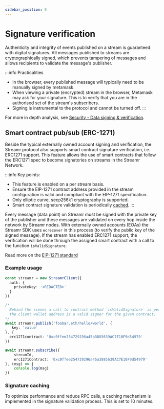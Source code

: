 ```yaml
---
sidebar_position: 9
---
```


# Signature verification
Authenticity and integrity of events published on a stream is guaranteed with digital signatures. All messages published to streams are cryptographically signed, which prevents tampering of messages and allows recipients to validate the message's publisher.

:::info Practicalities
- In the browser, every published message will typically need to be manually signed by metamask. 
- When viewing a private (encrypted) stream in the browser, Metamask may ask for your signature. This is to verify that you are in the authorised set of the stream's subscribers.
- Signing is instrumental to the protocol and cannot be turned off. 
:::

For more in depth analysis, see [Security - Data signing & verification](../../streamr-network/security/signing-and-verification.md).

## Smart contract pub/sub (ERC-1271)
Beside the typical externally owned account signing and verification, the Streamr protocol also supports smart contract signature verification, i.e. ERC1271 support. This feature allows the use of smart contracts that follow the ERC1271 spec to become signatories on streams in the Streamr Network.

:::info Key points:
- This feature is enabled on a per stream basis.
- Ensure the EIP-1271 contract address provided in the stream configuration is valid and compliant with the EIP-1271 specification.
- Only elliptic curve, secp256k1 cryptography is supported.
- Smart contract signature validation is periodically [cached](#optimizations-and-caching).
:::

Every message (data point) on Streamr must be signed with the private key of the publisher and these messages are validated on every hop inside the network by Streamr nodes. With externally owned accounts (EOAs) the Streamr SDK uses `ecrecover` in this process (to verify the public key of the signed message). If the stream has enabled ERC1271 support, the verification will be done through the assigned smart contract with a call to the function `isValidSignature`.

Read more on the [EIP-1271 standard](https://www.dynamic.xyz/blog/eip-1271#:~:text=By%20implementing%20the%20isValidSignature%20function,wallets%20and%20social%20recovery%20wallets)

### Example usage
```ts
const streamr = new StreamrClient({
  auth: {
    privateKey: '<REDACTED>'
  }
})

/* 
  Behind the scenes a call to contract method `isValidSignature` is performed to verify that 
  the client wallet address is a valid signer for the given contract.
*/
await streamr.publish('foobar.eth/hello/world', {
   key: 'value'
}, {
  erc1271contract: '0xc0ffee254729296a45a3885639AC7E10F9d54979' 
})

await streamr.subscribe({
    streamId,
    erc1271Contract: '0xc0ffee254729296a45a3885639AC7E10F9d54979'
}, (msg) => {
    console.log(msg)
})
```

### Signature caching
To optimize performance and reduce RPC calls, a caching mechanism is implemented in the signature validation process. This is set to 10 minutes.